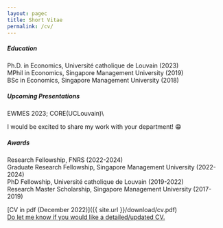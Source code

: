 ```yaml
---
layout: pagec
title: Short Vitae 
permalink: /cv/
---
```


##### Education
Ph.D. in Economics, Université catholique de Louvain (2023)\
MPhil in Economics, Singapore Management University (2019)\
BSc in Economics, Singapore Management University (2018)

##### Upcoming Presentations 
EWMES 2023; CORE(UCLouvain)\
<!-- No upcoming presentations. :neutral_face:\ -->
I would be excited to share my work with your department! :grin:

##### Awards
Research Fellowship, FNRS (2022-2024)\
Graduate Research Fellowship, Singapore Management University (2022-2024)\
PhD Fellowship, Université catholique de Louvain (2019-2022)\
Research Master Scholarship, Singapore Management University (2017-2019)

[CV in pdf (December 2022)]({{ site.url }}/download/cv.pdf)\
[Do let me know if you would like a detailed/updated CV.](mailto:robin@robin-ng.com)


